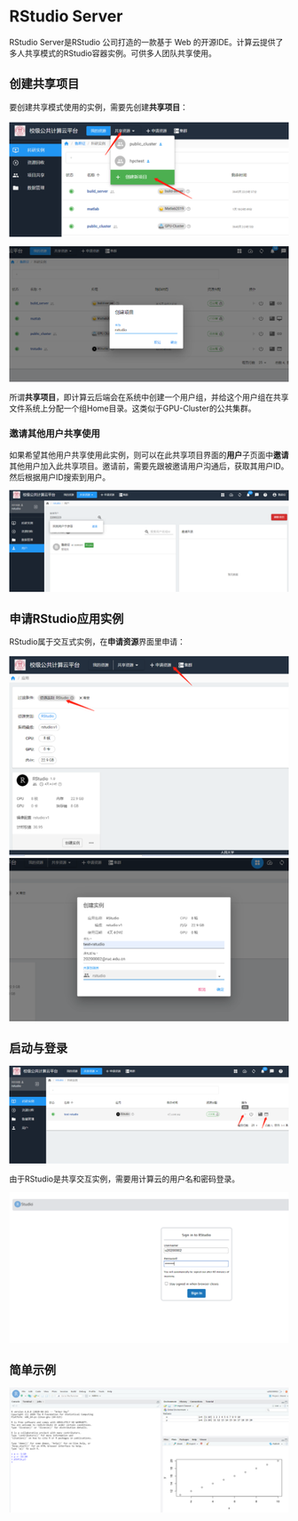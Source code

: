 # RStudio Server

RStudio Server是RStudio 公司打造的一款基于 Web 的开源IDE。计算云提供了多人共享模式的RStudio容器实例。可供多人团队共享使用。

## 创建共享项目

要创建共享模式使用的实例，需要先创建**共享项目**：

![创建共享项目](../images/create_share_project.png)

![创建共享项目对话](../images/create_share_project_dialog.png)

所谓**共享项目**，即计算云后端会在系统中创建一个用户组，并给这个用户组在共享文件系统上分配一个组Home目录。这类似于GPU-Cluster的公共集群。

### 邀请其他用户共享使用

如果希望其他用户共享使用此实例，则可以在此共享项目界面的**用户**子页面中**邀请**其他用户加入此共享项目。邀请前，需要先跟被邀请用户沟通后，获取其用户ID。 然后根据用户ID搜索到用户。

![邀请加入项目](../images/invite_to_share_project.png)

## 申请RStudio应用实例

RStudio属于交互式实例，在**申请资源**界面里申请：

![申请RStudio实例](../images/create_rstudio_instance.png)
![申请RStudio实例对话](../images/create_rstudio_instance_dialog.png)

## 启动与登录

![启动RStudio实例](../images/start_rstudio_instance.png)

由于RStudio是共享交互实例，需要用计算云的用户名和密码登录。

![登录RStudio实例](../images/rstudio_login.png)

## 简单示例

![RStudio示例](../images/rstudio_example.png)